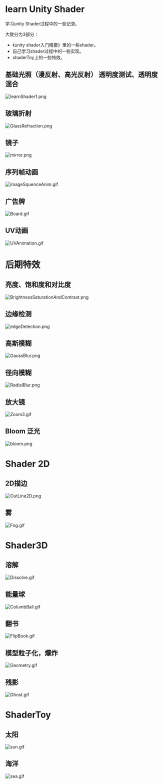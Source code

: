 # learn Unity Shader

学习unity Shader过程中的一些记录。

大致分为3部分：
- 《unity shader入门精要》里的一些shader。
- 自己学习shader过程中的一些实现。
- shaderToy上的一些特效。



## 基础光照（漫反射、高光反射） 透明度测试、透明度混合

![learnShader1.png](https://i.loli.net/2020/03/11/4rBM2lRtoyCQhve.png)

## 玻璃折射
![GlassRefraction.png](https://i.loli.net/2020/03/11/3ex4YgdwCLTvlQc.png)

## 镜子
![mirror.png](https://i.loli.net/2020/03/11/UbAI1vWeOnP8DNm.png)

## 序列帧动画
![imageSquenceAnim.gif](https://i.loli.net/2020/03/11/MVPdy1IACq2ajzg.gif)


## 广告牌

![Board.gif](https://i.loli.net/2020/03/11/cA3bp7FlQUOCE1B.gif)

## UV动画
![UVAnimation.gif](https://i.loli.net/2020/03/11/GAaCRqidIFw7z61.gif)

# 后期特效

## 亮度、饱和度和对比度
![BrightnessSaturationAndContrast.png](https://i.loli.net/2020/03/11/bsKPwvZDJLkxqWH.png)

## 边缘检测
![edgeDetection.png](https://i.loli.net/2020/03/11/VWjlwY8EUmIqOoc.png)

## 高斯模糊
![GaussBlur.png](https://i.loli.net/2020/03/11/lXaxwGe4bo3ji7n.png)

## 径向模糊
![RadialBlur.png](https://i.loli.net/2020/03/11/nm9ZeaAo6EG2H8x.png)

## 放大镜
![Zoom3.gif](https://i.loli.net/2020/04/08/REiPqfXO52SLghx.gif)

## Bloom 泛光
![bloom.png](https://i.loli.net/2020/05/13/mPvF612b4nsJa78.png)

# Shader 2D

## 2D描边
![OutLine2D.png](https://i.loli.net/2020/03/11/D6uELWUtNjnvdxp.png)

## 雾
![Fog.gif](https://i.loli.net/2020/03/11/IqERVenuobM3QS1.gif)

# Shader3D

## 溶解
![Dissolve.gif](https://i.loli.net/2020/03/11/YSy7Nkh1EH8bFPG.gif)

## 能量球
![ColumbBall.gif](https://i.loli.net/2020/03/11/qnKUr4hVPtjReJD.gif)

## 翻书
![FlipBook.gif](https://i.loli.net/2020/03/11/m2JkKwET1CZLXOl.gif)

## 模型粒子化，爆炸
![Geometry.gif](https://i.loli.net/2020/03/11/8CbuIp79zheQ5gl.gif)

## 残影
![Ghost.gif](https://i.loli.net/2020/03/11/jVbav1cFpZkB32R.gif)



# ShaderToy

## 太阳
![sun.gif](https://i.loli.net/2020/03/11/EL93quJFXIVwbZg.gif)

## 海洋
![sea.gif](https://i.loli.net/2020/03/11/p5MgibcNUrhDV4z.gif)


